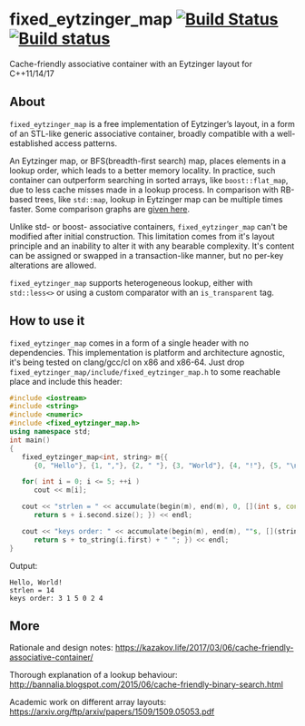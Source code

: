 # fixed_eytzinger_map [![Build Status](https://travis-ci.org/mikekazakov/eytzinger.svg?branch=master)](https://travis-ci.org/mikekazakov/eytzinger) [![Build status](https://ci.appveyor.com/api/projects/status/0y8wt2mntxxsjrl4?svg=true)](https://ci.appveyor.com/project/mikekazakov/eytzinger)
Cache-friendly associative container with an Eytzinger layout for C++11/14/17


## About
`fixed_eytzinger_map` is a free implementation of Eytzinger’s layout, in a form of an STL-like generic associative container, broadly compatible with a well-established access patterns.

An Eytzinger map, or BFS(breadth-first search) map, places elements in a lookup order, which leads to a better memory locality. In practice, such container can outperform searching in sorted arrays, like `boost::flat_map`, due to less cache misses made in a lookup process. In comparison with RB-based trees, like `std::map`, lookup in Eytzinger map can be multiple times faster. Some comparison graphs are [given here](https://kazakov.life/2017/03/06/cache-friendly-associative-container/).

Unlike std- or boost- associative containers, `fixed_eytzinger_map` can't be modified after initial construction. This limitation comes from it's layout principle and an inability to alter it with any bearable complexity. It's content can be assigned or swapped in a transaction-like manner, but no per-key alterations are allowed.

`fixed_eytzinger_map` supports heterogeneous lookup, either with `std::less<>` or using a custom comparator with an `is_transparent` tag.

## How to use it
`fixed_eytzinger_map` comes in a form of a single header with no dependencies. This implementation is platform and architecture agnostic, it's being tested on clang/gcc/cl on x86 and x86-64. Just drop `fixed_eytzinger_map/include/fixed_eytzinger_map.h` to some reachable place and include this header:

```c++
#include <iostream>
#include <string>
#include <numeric>
#include <fixed_eytzinger_map.h>
using namespace std;
int main()
{
   fixed_eytzinger_map<int, string> m{{
      {0, "Hello"}, {1, ","}, {2, " "}, {3, "World"}, {4, "!"}, {5, "\n"} }};

   for( int i = 0; i <= 5; ++i )
      cout << m[i];

   cout << "strlen = " << accumulate(begin(m), end(m), 0, [](int s, const auto &i){
      return s + i.second.size(); }) << endl;

   cout << "keys order: " << accumulate(begin(m), end(m), ""s, [](string s, const auto &i){
      return s + to_string(i.first) + " "; }) << endl;
}
```
Output:
```
Hello, World!
strlen = 14
keys order: 3 1 5 0 2 4 
```

## More
Rationale and design notes: https://kazakov.life/2017/03/06/cache-friendly-associative-container/

Thorough explanation of a lookup behaviour: http://bannalia.blogspot.com/2015/06/cache-friendly-binary-search.html

Academic work on different array layouts: https://arxiv.org/ftp/arxiv/papers/1509/1509.05053.pdf
